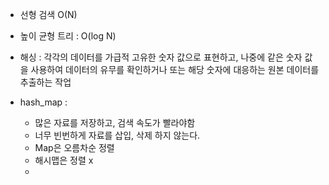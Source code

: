 - 선형 검색 O(N)
- 높이 균형 트리 : O(log N)
- 해싱 : 각각의 데이터를 가급적 고유한 숫자 값으로 표현하고, 나중에 같은 숫자 값을 사용하여 데이터의 유무를 확인하거나 또는 해당 숫자에 대응하는 원본 데이터를 추출하는 작업

- hash_map :

  - 많은 자료를 저장하고, 검색 속도가 빨라야함
  - 너무 빈번하게 자료를 삽입, 삭제 하지 않는다.
  - Map은 오름차순 정렬
  - 해시맵은 정렬 x
  -

